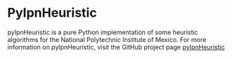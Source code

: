 # PyIpnHeuristic

pyIpnHeuristic is a pure Python implementation of some heuristic algorithms for the National
Polytechnic Institute of Mexico. For more information on pyIpnHeuristic, visit the GitHub project page
[pyIpnHeuristic](https://github.com/niortizva/pyIpnHeuristic)
